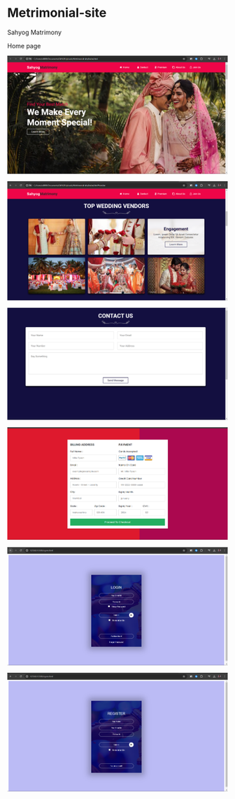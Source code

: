 # Metrimonial-site

Sahyog Matrimony

Home page

![Home](image.png)

![Vendors](image-1.png)

![contact](image-2.png)

![payment page](image-3.png)

![login](image-4.png)

![register](image-5.png)
